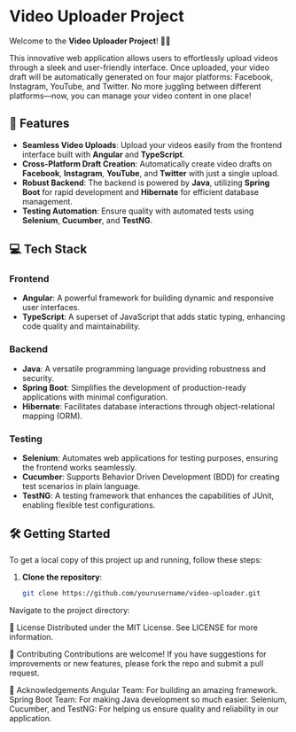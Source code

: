 
# Video Uploader Project

Welcome to the **Video Uploader Project**! 🎥✨

This innovative web application allows users to effortlessly upload videos through a sleek and user-friendly interface. Once uploaded, your video draft will be automatically generated on four major platforms: Facebook, Instagram, YouTube, and Twitter. No more juggling between different platforms—now, you can manage your video content in one place!

## 🚀 Features

- **Seamless Video Uploads**: Upload your videos easily from the frontend interface built with **Angular** and **TypeScript**.
- **Cross-Platform Draft Creation**: Automatically create video drafts on **Facebook**, **Instagram**, **YouTube**, and **Twitter** with just a single upload.
- **Robust Backend**: The backend is powered by **Java**, utilizing **Spring Boot** for rapid development and **Hibernate** for efficient database management.
- **Testing Automation**: Ensure quality with automated tests using **Selenium**, **Cucumber**, and **TestNG**.

## 💻 Tech Stack

### Frontend
- **Angular**: A powerful framework for building dynamic and responsive user interfaces.
- **TypeScript**: A superset of JavaScript that adds static typing, enhancing code quality and maintainability.

### Backend
- **Java**: A versatile programming language providing robustness and security.
- **Spring Boot**: Simplifies the development of production-ready applications with minimal configuration.
- **Hibernate**: Facilitates database interactions through object-relational mapping (ORM).

### Testing
- **Selenium**: Automates web applications for testing purposes, ensuring the frontend works seamlessly.
- **Cucumber**: Supports Behavior Driven Development (BDD) for creating test scenarios in plain language.
- **TestNG**: A testing framework that enhances the capabilities of JUnit, enabling flexible test configurations.

## 🛠️ Getting Started

To get a local copy of this project up and running, follow these steps:

1. **Clone the repository**:
   ```bash
   git clone https://github.com/yourusername/video-uploader.git
Navigate to the project directory:



📜 License
Distributed under the MIT License. See LICENSE for more information.

🤝 Contributing
Contributions are welcome! If you have suggestions for improvements or new features, please fork the repo and submit a pull request.

🌟 Acknowledgements
Angular Team: For building an amazing framework.
Spring Boot Team: For making Java development so much easier.
Selenium, Cucumber, and TestNG: For helping us ensure quality and reliability in our application.

